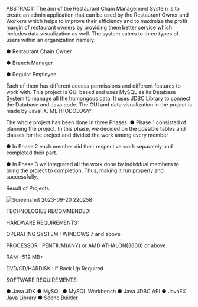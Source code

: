 ABSTRACT:
The aim of the Restaurant Chain Management System is to
create an admin application that can be used by the
Restaurant Owner and Workers which helps to improve their
efficiency and to maximize the profit margin of restaurant
owners by providing them better service which includes data
visualization as well. The system caters to three types of
users within an organization namely:

● Restaurant Chain Owner

● Branch Manager

● Regular Employee



Each of them has different access permissions and different
features to work with.
This project is GUI based and uses MySQL as its Database
System to manage all the humongous data. It uses JDBC
Library to connect the Database and Java code. The GUI
and data visualization in the project is made by JavaFX.
METHODOLOGY:


The whole project has been done in three Phases.
● Phase 1 consisted of planning the project. In this phase, we
decided on the possible tables and classes for the project
and divided the work among every member

● In Phase 2 each member did their respective work
separately and completed their part.

● In Phase 3 we integrated all the work done by individual
members to bring the project to completion. Thus, making it
run properly and successfully.


Result of Projects: 

![Screenshot 2023-09-20 220258](https://github.com/Akashsnar/Delishably/assets/107642548/02a1f2a6-ea29-44c1-b5cc-335323386b6a)


TECHNOLOGIES RECOMMENDED:

HARDWARE REQUIREMENTS:

OPERATING SYSTEM : WINDOWS 7 and above

PROCESSOR : PENTIUM(ANY) or AMD ATHALON(3800) or above

RAM : 512 MB+

DVD/CD/HARDISK : if Back Up Required


SOFTWARE REQUIREMENTS:

● Java JDK
● MySQL
● MySQL Workbench
● Java JDBC API
● JavaFX Java Library
● Scene Builder

